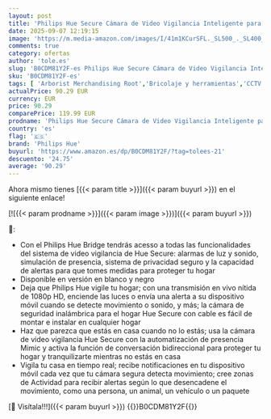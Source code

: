 ```yaml
---
layout: post
title: 'Philips Hue Secure Cámara de Video Vigilancia Inteligente para Exteriores o Interiores  Versión con Cable  Full HD Video  Control de Vigilancia y Luz Inteligente con Solo una App  Negro'
date: 2025-09-07 12:19:15
image: 'https://m.media-amazon.com/images/I/41m1KCurSFL._SL500_._SL400_.jpg'
comments: true
category: ofertas
author: 'tole.es'
slug: 'B0CDM81Y2F-es Philips Hue Secure Cámara de Video Vigilancia Inteligente...'
sku: 'B0CDM81Y2F-es'
tags: [ 'Arborist Merchandising Root','Bricolaje y herramientas','CCTV ES','Cámaras de vigilancia','Cámaras de vigilancia en domo','Electrónica','Fotografía y videocámaras','Seguridad ES','Self Service','Special Features Stores','f8a41b96-6bb6-4d7d-bb5b-67f8fcd7c327_0','f8a41b96-6bb6-4d7d-bb5b-67f8fcd7c327_3001','f8a41b96-6bb6-4d7d-bb5b-67f8fcd7c327_9601','hue','philips','philips hue','🇪🇸', ]
actualPrice: 90.29 EUR
currency: EUR
price: 90.29
comparePrice: 119.99 EUR
prodname: 'Philips Hue Secure Cámara de Video Vigilancia Inteligente para Exteriores o Interiores  Versión con Cable  Full HD Video  Control de Vigilancia y Luz Inteligente con Solo una App  Negro'
country: 'es'
flag: '🇪🇸'
brand: 'Philips Hue'
buyurl: 'https://www.amazon.es/dp/B0CDM81Y2F/?tag=tolees-21'
descuento: '24.75'
average: '90.29'
---
```


Ahora mismo tienes [{{< param title >}}]({{< param buyurl >}}) en el siguiente enlace!

[![{{< param prodname >}}]({{< param image >}})]({{< param buyurl >}})

🔎:

- Con el Philips Hue Bridge tendrás acesso a todas las funcionalidades del sistema de video vigilancia de Hue Secure: alarmas de luz y sonido, simulación de presencia, sistema de privacidad seguro y la capacidad de alertas para que tomes medidas para proteger tu hogar
- Disponible en versión en blanco y negro
- Deja que Philips Hue vigile tu hogar; con una transmisión en vivo nítida de 1080p HD, enciende las luces o envía una alerta a su dispositivo móvil cuando se detecte movimiento o sonido, y más; la cámara de seguridad inalámbrica para el hogar Hue Secure con cable es fácil de montar e instalar en cualquier hogar
- Haz que parezca que estás en casa cuando no lo estás; usa la cámara de video vigilancia Hue Secure con la automatización de presencia Mimic y activa la función de conversación bidireccional para proteger tu hogar y tranquilizarte mientras no estás en casa
- Vigila tu casa en tiempo real; recibe notificaciones en tu dispositivo móvil cada vez que tu cámara segura detecta movimiento; cree zonas de Actividad para recibir alertas según lo que desencadene el movimiento, como una persona, un animal, un vehículo o un paquete

[🛒 Visítala!!!]({{< param buyurl >}})
{{<world>}}B0CDM81Y2F{{</world>}}
